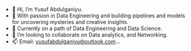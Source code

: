 - 👋 Hi, I’m Yusuf Abdulganiyu.
- 👀 With passion in Data Engineering and building pipelines and models for uncovering mysteries and creative insights.
- 🌱 Currently on a path of Data Engineering and Data Science.
- 💞️ I’m looking to collaborate on Data analytics, and Networking.
- 📫 Email: yusufabdulganiyu@outlook.com...

<!---
mnswifi/mnswifi is a ✨ special ✨ repository because its `README.md` (this file) appears on your GitHub profile.
You can click the Preview link to take a look at your changes.
--->
